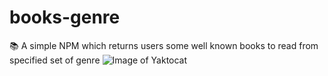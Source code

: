 # books-genre
:books: A simple NPM which returns users some well known books to read from specified set of genre
![Image of Yaktocat](https://images.unsplash.com/photo-1529473814998-077b4fec6770?ixlib=rb-1.2.1&ixid=eyJhcHBfaWQiOjEyMDd9&auto=format&fit=crop&w=1050&q=80)
